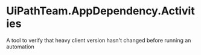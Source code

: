 # UiPathTeam.AppDependency.Activities
A tool to verify that heavy client version hasn't changed before running an automation
